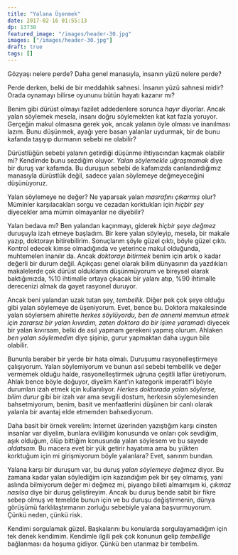 ```yaml
---
title: "Yalana Üşenmek"
date: 2017-02-16 01:55:13
dp: 13730
featured_image: "/images/header-30.jpg"
images: ["/images/header-30.jpg"]
draft: true
tags: []
---
```




Gözyaşı nelere perde? Daha genel manasıyla, insanın yüzü nelere perde? 

Perde derken, belki de bir meddahlık sahnesi. İnsanın yüzü sahnesi midir? Orada
oynamayı bilirse oyununu bütün hayatı kazanır mı?

Benim gibi dürüst olmayı fazilet addedenlere sorunca *hayır* diyorlar. Ancak
yalan söylemek mesela, insanı doğru söylemekten kat kat fazla yoruyor. Gerçeğin
makul olmasına gerek yok, ancak yalanın öyle olması ve inanılması lazım. Bunu
düşünmek, ayağı yere basan yalanlar uydurmak, bir de bunu kafanda taşıyıp
durmanın sebebi ne olabilir?

Dürüstlüğün sebebi yalanın getirdiği düşünme ihtiyacından kaçmak olabilir mi?
Kendimde bunu sezdiğim oluyor. *Yalan söylemekle uğraşmamak* diye bir duruş var
kafamda. Bu duruşun sebebi de kafamızda canlandırdığımız manasıyla dürüstlük
değil, sadece yalan söylemeye değmeyeceğini düşünüyoruz. 

Yalan söylemeye ne değer? Ne yaparsak yalan *masrafını çıkarmış* olur? Müminler
karşılacakları sorgu ve cezadan korktukları için *hiçbir şey* diyecekler ama
mümin olmayanlar ne diyebilir? 

Yalan bedava mı? Ben yalandan kaçınmayı, giderek *hiçbir şeye değmez* duruşuyla
izah etmeye başladım. Bir kere yalan söyleyip, mesela, bir makale yazıp,
doktorayı bitirebilirim. Sonuçlarım şöyle güzel çıktı, böyle güzel
çıktı. Kontrol edecek kimse olmadığında ve yeterince makul olduğunda, muhtemelen
inanılır da. Ancak *doktorayı bitirmek* benim için artık o kadar değerli bir
durum değil. Açıkçası genel olarak bilim dünyasının da yazdıkları makalelerde
çok dürüst olduklarını düşünmüyorum ve bireysel olarak baktığımızda, %10
ihtimalle ortaya çıkacak bir yalanı atıp, %90 ihtimalle derecenizi almak da
gayet rasyonel duruyor.

Ancak beni yalandan uzak tutan şey, *tembellik.* Diğer pek çok şeye olduğu gibi
yalan söylemeye de üşeniyorum. Evet, bence bu. Doktora makalesinde yalan
söylersem ahirette *herkes söylüyordu, ben de annemi memnun etmek için zararsız
bir yalan kıvırdım, zaten doktora da bir işime yaramadı* diyecek bir yalan
kıvırsam, belki de asıl yapmam gerekeni yapmış olurum. Ahlaken *ben yalan
söylemedim* diye şişinip, gurur yapmaktan daha uygun bile olabilir.

Bununla beraber bir yerde bir hata olmalı. Duruşumu rasyonelleştirmeye
çalışıyorum. Yalan söylemiyorum ve bunun asıl sebebi tembellik ve değer vermemek
olduğu halde, rasyonelleştirmek uğruna çeşitli laflar üretiyorum. Ahlak bence
böyle doğuyor, diyelim Kant'ın kategorik imperatif'i böyle durumları izah etmek
için kullanılıyor. *Herkes doktorada yalan söylerse, bilim durur* gibi bir izah
var ama sevgili dostum, herkesin söylemesinden bahsetmiyorum, benim, basit ve
menfaatlerini düşünen bir canlı olarak yalanla bir avantaj elde etmemden
bahsediyorum. 

Daha basit bir örnek verelim: Internet üzerinden yazıştığım karşı cinsten
insanlar var diyelim, bunlara evliliğim konusunda ve onları çok sevdiğim, aşık
olduğum, ölüp bittiğim konusunda yalan söylesem ve bu sayede *aldatsam.* Bu
macera evet bir yük getirir hayatıma ama bu yükten korktuğum için mi
girişmiyorum böyle yalanlara? Evet, sanırım bundan.

Yalana karşı bir duruşum var, bu duruş *yalan söylemeye değmez* diyor. Bu zamana
kadar yalan söylediğim için kazandığım pek bir şey olmamış, yani aslında
bilmiyorum değer mi değmez mi, piyango bileti almamışım ki, *çıkmaz nasılsa*
diye bir duruş geliştireyim. Ancak bu duruş bende sabit bir fikre sebep olmuş ve
temelde bunun için ve bu duruşu değiştirmenin, dünya görüşümü farklılaştırmanın
zorluğu sebebiyle yalana başvurmuyorum. Çünkü neden, çünkü risk.

Kendimi sorgulamak güzel. Başkalarını bu konularda sorgulayamadığım için tek
denek kendimim. Kendimle ilgili pek çok konunun gelip *tembelliğe* bağlanması da
hoşuma gidiyor. Çünkü ben utanmaz bir tembelim. 

